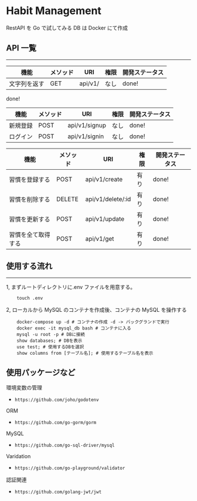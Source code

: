 # Habit Management

RestAPI を Go で試してみる DB は Docker にて作成

## API 一覧

---

| 機能         | メソッド | URI     | 権限 | 開発ステータス |
| ------------ | -------- | ------- | ---- | -------------- |
| 文字列を返す | GET      | api/v1/ | なし | done!          |

done!

| 機能     | メソッド | URI           | 権限 | 開発ステータス |
| -------- | -------- | ------------- | ---- | -------------- |
| 新規登録 | POST     | api/v1/signup | なし | done!          |
| ログイン | POST     | api/v1/signin | なし | done!          |

| 機能               | メソッド | URI               | 権限 | 開発ステータス |
| ------------------ | -------- | ----------------- | ---- | -------------- |
| 習慣を登録する     | POST     | api/v1/create     | 有り | done!          |
| 習慣を削除する     | DELETE   | api/v1/delete/:id | 有り | done!          |
| 習慣を更新する     | POST     | api/v1/update     | 有り | done!          |
| 習慣を全て取得する | POST     | api/v1/get        | 有り | done!          |

## 使用する流れ

---

1, まずルートディレクトリに.env ファイルを用意する。

```shell
    touch .env
```

2, ローカルから MySQL のコンテナを作成後、コンテナの MySQL を操作する

```shell
    docker-compose up -d # コンテナの作成 -d -> バックグランドで実行
    docker exec -it mysql_db bash # コンテナに入る
    mysql -u root -p # DBに接続
    show databases; # DBを表示
    use test; # 使用するDBを選択
    show columns from [テーブル名]; # 使用するテーブル名を表示
```

## 使用パッケージなど

環境変数の管理

- `https://github.com/joho/godotenv`

ORM

- `https://github.com/go-gorm/gorm`

MySQL

- `https://github.com/go-sql-driver/mysql`

Varidation

- `https://github.com/go-playground/validator`

認証関連

- `https://github.com/golang-jwt/jwt`
